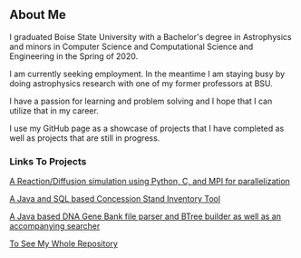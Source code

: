 
## About Me

I graduated Boise State University with a Bachelor's degree in Astrophysics and minors in Computer Science and Computational Science and Engineering in the Spring of 2020. 

I am currently seeking employment. In the meantime I am staying busy by doing astrophysics research with one of my former professors at BSU.

I have a passion for learning and problem solving and I hope that I can utilize that in my career.

I use my GitHub page as a showcase of projects that I have completed as well as projects that are still in progress.

### Links To Projects

[A Reaction/Diffusion simulation using Python, C, and MPI for parallelization](https://github.com/michaelpelliott/Reaction-Diffusion)

[A Java and SQL based Concession Stand Inventory Tool](https://github.com/michaelpelliott/MySQL-ConcessionStand)

[A Java based DNA Gene Bank file parser and BTree builder as well as an accompanying searcher](https://github.com/michaelpelliott/Gene-Bank-Create-BTree-and-Search)

[To See My Whole Repository](https://github.com/michaelpelliott)
